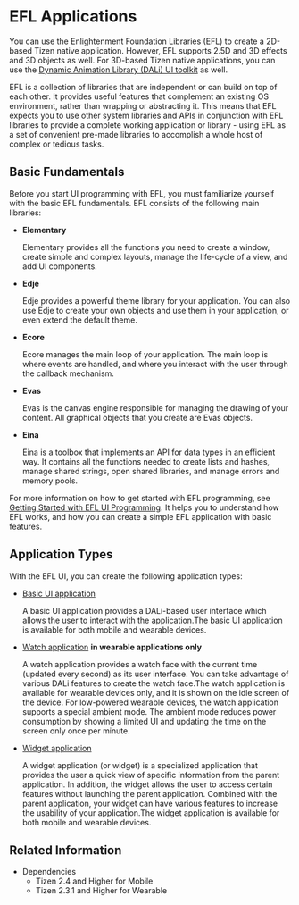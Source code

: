 # EFL Applications


You can use the Enlightenment Foundation Libraries (EFL) to create a 2D-based Tizen native application. However, EFL supports 2.5D and 3D effects and 3D objects as well. For 3D-based Tizen native applications, you can use the [Dynamic Animation Library (DALi) UI toolkit](../ui/dali/dali-overview.md) as well.

EFL is a collection of libraries that are independent or can build on top of each other. It provides useful features that complement an existing OS environment, rather than wrapping or abstracting it. This means that EFL expects you to use other system libraries and APIs in conjunction with EFL libraries to provide a complete working application or library - using EFL as a set of convenient pre-made libraries to accomplish a whole host of complex or tedious tasks.

## Basic Fundamentals

Before you start UI programming with EFL, you must familiarize yourself with the basic EFL fundamentals. EFL consists of the following main libraries:

- **Elementary**

  Elementary provides all the functions you need to create a window, create simple and complex layouts, manage the life-cycle of a view, and add UI components.

- **Edje**

  Edje provides a powerful theme library for your application. You can also use Edje to create your own objects and use them in your application, or even extend the default theme.

- **Ecore**

  Ecore manages the main loop of your application. The main loop is where events are handled, and where you interact with the user through the callback mechanism.

- **Evas**

  Evas is the canvas engine responsible for managing the drawing of your content. All graphical objects that you create are Evas objects.

- **Eina**

  Eina is a toolbox that implements an API for data types in an efficient way. It contains all the functions needed to create lists and hashes, manage shared strings, open shared libraries, and manage errors and memory pools.

For more information on how to get started with EFL programming, see [Getting Started with EFL UI Programming](../ui/efl/getting-started.md). It helps you to understand how EFL works, and how you can create a simple EFL application with basic features.

## Application Types

With the EFL UI, you can create the following application types:

- [Basic UI application](efl-ui-app.md)

  A basic UI application provides a DALi-based user interface which allows the user to interact with the application.The basic UI application is available for both mobile and wearable devices.

- [Watch application](watch-app.md) **in wearable applications only**

  A watch application provides a watch face with the current time (updated every second) as its user interface. You can take advantage of various DALi features to create the watch face.The watch application is available for wearable devices only, and it is shown on the idle screen of the device. For low-powered wearable devices, the watch application supports a special ambient mode. The ambient mode reduces power consumption by showing a limited UI and updating the time on the screen only once per minute.

- [Widget application](widget-app.md)

  A widget application (or widget) is a specialized application that provides the user a quick view of specific information from the parent application. In addition, the widget allows the user to access certain features without launching the parent application. Combined with the parent application, your widget can have various features to increase the usability of your application.The widget application is available for both mobile and wearable devices.

## Related Information
- Dependencies
  - Tizen 2.4 and Higher for Mobile
  - Tizen 2.3.1 and Higher for Wearable
